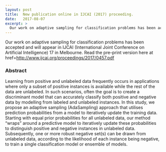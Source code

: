 ```yaml
---
layout: post
title:  New publication online in IJCAI (2017) proceeding.
date:   2017-08-07
excerpt: >
  Our work on adaptive sampling for classification problems has been accepted and will appear in IJCAI (International Joint Conference on Artificial Intelligence) 17 in Melbourne.
---
```


Our work on adaptive sampling for classification problems has been accepted and will appear in IJCAI (International Joint Conference on Artificial Intelligence) 17 in Melbourne. Read the pre-print version here at href=http://www.ijcai.org/proceedings/2017/0457.pdf


### Abstract

Learning from positive and unlabeled data frequently
occurs in applications where only a subset
of positive instances is available while the rest
of the data are unlabeled. In such scenarios, often
the goal is to create a discriminant model that
can accurately classify both positive and negative
data by modelling from labeled and unlabeled instances.
In this study, we propose an adaptive sampling
(AdaSampling) approach that utilises prediction
probabilities from a model to iteratively update
the training data. Starting with equal prior probabilities
for all unlabeled data, our method “wraps”
around a predictive model to iteratively update
these probabilities to distinguish positive and negative
instances in unlabeled data. Subsequently, one
or more robust negative set(s) can be drawn from
unlabeled data, according to the likelihood of each
instance being negative, to train a single classification
model or ensemble of models.

